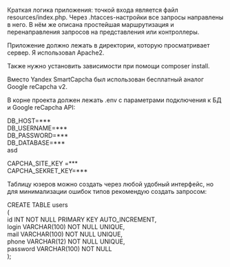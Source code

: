 
Краткая логика приложения: точкой входа является файл resources/index.php. Через .htacces-настройки все запросы направлены в него. В нём же описана простейшая маршрутизация и перенаправления запросов на представления или контроллеры. 

Приложение должно лежать в директории, которую просматривает сервер. Я использовал Apache2.

Также нужно установить зависимости при помощи composer install.

Вместо Yandex SmartCapcha был использован бесплатный аналог Google reCapcha v2.

В корне проекта должен лежать .env с параметрами подключения к БД и Google reCapcha API:

DB_HOST=***  
DB_USERNAME=***   
DB_PASSWORD=***  
DB_DATABASE=***  
asd

CAPCHA_SITE_KEY =***  
CAPCHA_SEKRET_KEY=***  

Таблицу юзеров можно создать через любой удобный интерфейс, но для минимализации ошибок типов рекомендую создать запросом: 

CREATE TABLE users  
(  
    id INT NOT NULL PRIMARY KEY AUTO_INCREMENT,  
    login VARCHAR(100) NOT NULL UNIQUE,  
    mail VARCHAR(100) NOT NULL UNIQUE,  
    phone VARCHAR(12) NOT NULL UNIQUE,  
    password VARCHAR(100) NOT NULL  
);  
